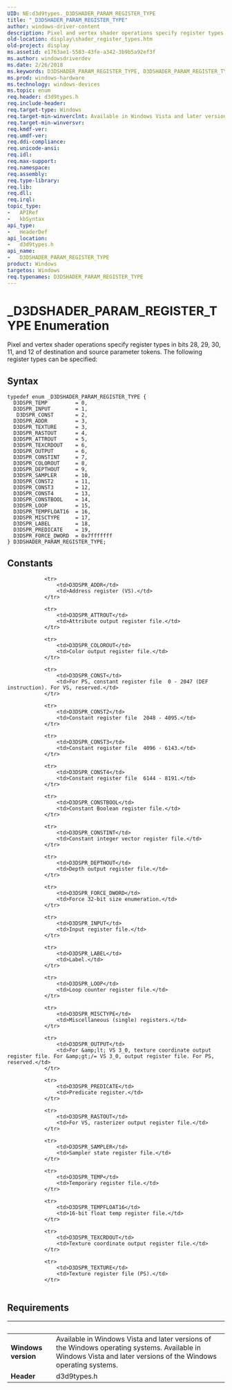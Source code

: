 ```yaml
---
UID: NE:d3d9types._D3DSHADER_PARAM_REGISTER_TYPE
title: "_D3DSHADER_PARAM_REGISTER_TYPE"
author: windows-driver-content
description: Pixel and vertex shader operations specify register types in bits 28, 29, 30, 11, and 12 of destination and source parameter tokens.
old-location: display\shader_register_types.htm
old-project: display
ms.assetid: e1763ae1-5583-43fe-a342-3b9b5a92ef3f
ms.author: windowsdriverdev
ms.date: 2/26/2018
ms.keywords: D3DSHADER_PARAM_REGISTER_TYPE, D3DSHADER_PARAM_REGISTER_TYPE enumeration [Display Devices], D3DSPR_ADDR, D3DSPR_ATTROUT, D3DSPR_COLOROUT, D3DSPR_CONST, D3DSPR_CONST2, D3DSPR_CONST3, D3DSPR_CONST4, D3DSPR_CONSTBOOL, D3DSPR_CONSTINT, D3DSPR_DEPTHOUT, D3DSPR_FORCE_DWORD, D3DSPR_INPUT, D3DSPR_LABEL, D3DSPR_LOOP, D3DSPR_MISCTYPE, D3DSPR_OUTPUT, D3DSPR_PREDICATE, D3DSPR_RASTOUT, D3DSPR_SAMPLER, D3DSPR_TEMP, D3DSPR_TEMPFLOAT16, D3DSPR_TEXCRDOUT, D3DSPR_TEXTURE, UserModeDisplayDriver_Shader_1968e381-80d3-44f2-a02d-7625ba93f95a.xml, _D3DSHADER_PARAM_REGISTER_TYPE, d3d9types/ D3DSPR_CONST, d3d9types/D3DSHADER_PARAM_REGISTER_TYPE, d3d9types/D3DSPR_ADDR, d3d9types/D3DSPR_ATTROUT, d3d9types/D3DSPR_COLOROUT, d3d9types/D3DSPR_CONST2, d3d9types/D3DSPR_CONST3, d3d9types/D3DSPR_CONST4, d3d9types/D3DSPR_CONSTBOOL, d3d9types/D3DSPR_CONSTINT, d3d9types/D3DSPR_DEPTHOUT, d3d9types/D3DSPR_FORCE_DWORD, d3d9types/D3DSPR_INPUT, d3d9types/D3DSPR_LABEL, d3d9types/D3DSPR_LOOP, d3d9types/D3DSPR_MISCTYPE, d3d9types/D3DSPR_OUTPUT, d3d9types/D3DSPR_PREDICATE, d3d9types/D3DSPR_RASTOUT, d3d9types/D3DSPR_SAMPLER, d3d9types/D3DSPR_TEMP, d3d9types/D3DSPR_TEMPFLOAT16, d3d9types/D3DSPR_TEXCRDOUT, d3d9types/D3DSPR_TEXTURE, display.shader_register_types
ms.prod: windows-hardware
ms.technology: windows-devices
ms.topic: enum
req.header: d3d9types.h
req.include-header: 
req.target-type: Windows
req.target-min-winverclnt: Available in Windows Vista and later versions of the Windows operating systems.
req.target-min-winversvr: 
req.kmdf-ver: 
req.umdf-ver: 
req.ddi-compliance: 
req.unicode-ansi: 
req.idl: 
req.max-support: 
req.namespace: 
req.assembly: 
req.type-library: 
req.lib: 
req.dll: 
req.irql: 
topic_type:
-	APIRef
-	kbSyntax
api_type:
-	HeaderDef
api_location:
-	d3d9types.h
api_name:
-	D3DSHADER_PARAM_REGISTER_TYPE
product: Windows
targetos: Windows
req.typenames: D3DSHADER_PARAM_REGISTER_TYPE
---
```


# _D3DSHADER_PARAM_REGISTER_TYPE Enumeration
Pixel and vertex shader operations specify register types in bits 28, 29, 30, 11, and 12 of destination and source parameter tokens. The following register types can be specified:

## Syntax
````
typedef enum _D3DSHADER_PARAM_REGISTER_TYPE { 
  D3DSPR_TEMP         = 0,
  D3DSPR_INPUT        = 1,
   D3DSPR_CONST       = 2,
  D3DSPR_ADDR         = 3,
  D3DSPR_TEXTURE      = 3,
  D3DSPR_RASTOUT      = 4,
  D3DSPR_ATTROUT      = 5,
  D3DSPR_TEXCRDOUT    = 6,
  D3DSPR_OUTPUT       = 6,
  D3DSPR_CONSTINT     = 7,
  D3DSPR_COLOROUT     = 8,
  D3DSPR_DEPTHOUT     = 9,
  D3DSPR_SAMPLER      = 10,
  D3DSPR_CONST2       = 11,
  D3DSPR_CONST3       = 12,
  D3DSPR_CONST4       = 13,
  D3DSPR_CONSTBOOL    = 14,
  D3DSPR_LOOP         = 15,
  D3DSPR_TEMPFLOAT16  = 16,
  D3DSPR_MISCTYPE     = 17,
  D3DSPR_LABEL        = 18,
  D3DSPR_PREDICATE    = 19,
  D3DSPR_FORCE_DWORD  = 0x7fffffff
} D3DSHADER_PARAM_REGISTER_TYPE;
````

## Constants

<table>
            
                <tr>
                    <td>D3DSPR_ADDR</td>
                    <td>Address register (VS).</td>
                </tr>
            
                <tr>
                    <td>D3DSPR_ATTROUT</td>
                    <td>Attribute output register file.</td>
                </tr>
            
                <tr>
                    <td>D3DSPR_COLOROUT</td>
                    <td>Color output register file.</td>
                </tr>
            
                <tr>
                    <td>D3DSPR_CONST</td>
                    <td>For PS, constant register file  0 - 2047 (DEF instruction). For VS, reserved.</td>
                </tr>
            
                <tr>
                    <td>D3DSPR_CONST2</td>
                    <td>Constant register file  2048 - 4095.</td>
                </tr>
            
                <tr>
                    <td>D3DSPR_CONST3</td>
                    <td>Constant register file  4096 - 6143.</td>
                </tr>
            
                <tr>
                    <td>D3DSPR_CONST4</td>
                    <td>Constant register file  6144 - 8191.</td>
                </tr>
            
                <tr>
                    <td>D3DSPR_CONSTBOOL</td>
                    <td>Constant Boolean register file.</td>
                </tr>
            
                <tr>
                    <td>D3DSPR_CONSTINT</td>
                    <td>Constant integer vector register file.</td>
                </tr>
            
                <tr>
                    <td>D3DSPR_DEPTHOUT</td>
                    <td>Depth output register file.</td>
                </tr>
            
                <tr>
                    <td>D3DSPR_FORCE_DWORD</td>
                    <td>Force 32-bit size enumeration.</td>
                </tr>
            
                <tr>
                    <td>D3DSPR_INPUT</td>
                    <td>Input register file.</td>
                </tr>
            
                <tr>
                    <td>D3DSPR_LABEL</td>
                    <td>Label.</td>
                </tr>
            
                <tr>
                    <td>D3DSPR_LOOP</td>
                    <td>Loop counter register file.</td>
                </tr>
            
                <tr>
                    <td>D3DSPR_MISCTYPE</td>
                    <td>Miscellaneous (single) registers.</td>
                </tr>
            
                <tr>
                    <td>D3DSPR_OUTPUT</td>
                    <td>For &amp;lt; VS 3_0, texture coordinate output register file. For &amp;gt;/= VS 3_0, output register file. For PS, reserved.</td>
                </tr>
            
                <tr>
                    <td>D3DSPR_PREDICATE</td>
                    <td>Predicate register.</td>
                </tr>
            
                <tr>
                    <td>D3DSPR_RASTOUT</td>
                    <td>For VS, rasterizer output register file.</td>
                </tr>
            
                <tr>
                    <td>D3DSPR_SAMPLER</td>
                    <td>Sampler state register file.</td>
                </tr>
            
                <tr>
                    <td>D3DSPR_TEMP</td>
                    <td>Temporary register file.</td>
                </tr>
            
                <tr>
                    <td>D3DSPR_TEMPFLOAT16</td>
                    <td>16-bit float temp register file.</td>
                </tr>
            
                <tr>
                    <td>D3DSPR_TEXCRDOUT</td>
                    <td>Texture coordinate output register file.</td>
                </tr>
            
                <tr>
                    <td>D3DSPR_TEXTURE</td>
                    <td>Texture register file (PS).</td>
                </tr>
</table>


## Requirements
| &nbsp; | &nbsp; |
| ---- |:---- |
| **Windows version** | Available in Windows Vista and later versions of the Windows operating systems. Available in Windows Vista and later versions of the Windows operating systems. |
| **Header** | d3d9types.h |